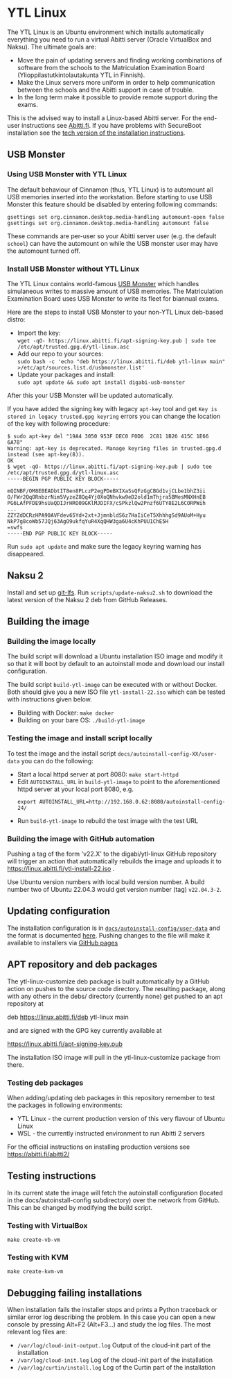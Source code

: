 # YTL Linux

The YTL Linux is an Ubuntu environment which installs automatically
everything you need to run a virtual Abitti server (Oracle VirtualBox and Naksu). The ultimate goals are:
 * Move the pain of updating servers and finding working combinations of software from the schools to the Matriculation Examination Board (Ylioppilastutkintolautakunta YTL in Finnish).
 * Make the Linux servers more uniform in order to help communication between the schools and the Abitti support in case of trouble.
 * In the long term make it possible to provide remote support during the exams.

This is the advised way to install a Linux-based Abitti server. For the end-user instructions see [Abitti.fi](https://www.abitti.fi/fi/ohjeet/koetilan-palvelin/).
If you have problems with SecureBoot installation see the [tech version of the installation instructions](INSTALL.md).

## USB Monster

### Using USB Monster with YTL Linux

The default behaviour of Cinnamon (thus, YTL Linux) is to automount all USB memories inserted into
the workstation. Before starting to use USB Monster this feature should be disabled by entering
following commands:

```
gsettings set org.cinnamon.desktop.media-handling automount-open false
gsettings set org.cinnamon.desktop.media-handling automount false
```

These commands are per-user so your Abitti server user (e.g. the default `school`) can have the automount
on while the USB monster user may have the automount turned off. 

### Install USB Monster without YTL Linux

The YTL Linux contains world-famous [USB Monster](https://github.com/digabi/usb-monster) which handles simulaneous writes
to massive amount of USB memories. The Matriculation Examination Board uses USB
Monster to write its fleet for biannual exams.

Here are the steps to install USB Monster to your non-YTL Linux deb-based distro:
 * Import the key: \
   `wget -qO- https://linux.abitti.fi/apt-signing-key.pub | sudo tee /etc/apt/trusted.gpg.d/ytl-linux.asc`
 * Add our repo to your sources: \
   `sudo bash -c 'echo "deb https://linux.abitti.fi/deb ytl-linux main" >/etc/apt/sources.list.d/usbmonster.list'`
 * Update your packages and install: \
   `sudo apt update && sudo apt install digabi-usb-monster`

After this your USB Monster will be updated automatically.

If you have added the signing key with legacy `apt-key` tool and get `Key is stored in legacy trusted.gpg keyring` errors
you can change the location of the key with following procedure:

```
$ sudo apt-key del "19A4 3050 953F DEC0 F0D6  2C81 1B26 415C 1E66 6A78"
Warning: apt-key is deprecated. Manage keyring files in trusted.gpg.d instead (see apt-key(8)).
OK
$ wget -qO- https://linux.abitti.fi/apt-signing-key.pub | sudo tee /etc/apt/trusted.gpg.d/ytl-linux.asc
-----BEGIN PGP PUBLIC KEY BLOCK-----

mQINBF/OM8EBEADbtIT8en8PLczP2egPDeBXIXaSsQFzGgCBGd1vjCLbe1bhZ3ii
O/FWr2QqORnbzrNim5VyzeZ8Qq4Yj0XoQNhvkw9eD2old1mThjra5BMesMNXHnEB
PG6LAfPFDE9hsUaQDIJrHRO09GKlMJDIFX/cSPkzlQw2Pnzf6UTY8E2L6CORPWih
...
ZZYZdDCRzHPA90AVFdev65Yd+2xt+JjmnbldS6z7HaIiCeT5XhhhgSd9AUoM+Hyu
NkP7g8coWb57JQj63AgO9ukfqYuR4XqQHW3ga6U4cKhPUU1ChE5H
=swfs
-----END PGP PUBLIC KEY BLOCK-----
```

Run `sudo apt update` and make sure the legacy keyring warning has disappeared.

## Naksu 2

Install and set up [git-lfs](https://git-lfs.com). Run `scripts/update-naksu2.sh` to download the latest version of the Naksu 2 deb from GitHub Releases.

## Building the image

### Building the image locally

The build script will download a Ubuntu installation ISO image and modify
it so that it will boot by default to an autoinstall mode and download
our install configuration.

The build script `build-ytl-image` can be executed with or without Docker. Both
should give you a new ISO file `ytl-install-22.iso` which can be tested with
instructions given below.

 * Building with Docker: `make docker`
 * Building on your bare OS: `./build-ytl-image`

### Testing the image and install script locally

To test the image and the install script `docs/autoinstall-config-XX/user-data`
you can do the following:

 * Start a local httpd server at port 8080: `make start-httpd`
 * Edit `AUTOINSTALL_URL` in `build-ytl-image` to point to the
   aforementioned httpd server at your local port 8080, e.g.
   ```
   export AUTOINSTALL_URL=http://192.168.0.62:8080/autoinstall-config-24/
   ```
 * Run `build-ytl-image` to rebuild the test image with the test
   URL

### Building the image with GitHub automation

Pushing a tag of the form 'v22.X' to the digabi/ytl-linux GitHub
repository will trigger an action that automatically rebuilds the image
and uploads it to https://linux.abitti.fi/ytl-install-22.iso .

Use Ubuntu version numbers with local build version number. A build 
number two of Ubuntu 22.04.3 would get version number (tag) `v22.04.3-2`.

## Updating configuration

The installation configuration is in
[``docs/autoinstall-config/user-data``](https://github.com/digabi/ytl-linux/blob/main/docs/autoinstall-config/user-data)
and the format is documented
[here](https://ubuntu.com/server/docs/install/autoinstall-reference).
Pushing changes to the file will make
it available to installers via [GitHub
pages](https://digabi.github.io/ytl-linux/autoinstall-config/user-data)

## APT repository and deb packages

The ytl-linux-customize deb package is built automatically by a GitHub action
on pushes to the source code directory. The resulting package, along with any others
in the debs/ directory (currently none) get pushed to an apt repository at

  deb https://linux.abitti.fi/deb ytl-linux main

and are signed with the GPG key currently available at

  https://linux.abitti.fi/apt-signing-key.pub

The installation ISO image will pull in the ytl-linux-customize package from there.

### Testing deb packages

When adding/updating deb packages in this repository remember to test the
packages in following environments:
 * YTL Linux - the current production version of this very flavour of Ubuntu Linux
 * WSL - the currently instructed environment to run Abitti 2 servers

For the official instructions on installing production versions see
https://abitti.fi/abitti2/

## Testing instructions

In its current state the image will fetch the autoinstall configuration
(located in the docs/autoinstall-config subdirectory) over the network
from GitHub. This can be changed by modifying the build script.

### Testing with VirtualBox

`make create-vb-vm`

### Testing with KVM

`make create-kvm-vm`

## Debugging failing installations

When installation fails the installer stops and prints a Python traceback or similar
error log describing the problem. In this case you can open a new console by
pressing Alt+F2 (Alt+F3...) and study the log files. The most relevant log files
are:
 * `/var/log/cloud-init-output.log` Output of the cloud-init part of the installation
 * `/var/log/cloud-init.log` Log of the cloud-init part of the installation
 * `/var/log/curtin/install.log` Log of the Curtin part of the installation
